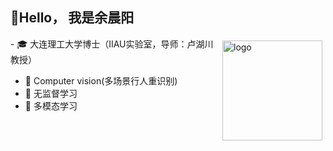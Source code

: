 ## 👋Hello， 我是余晨阳

<img src="https://github-readme-stats.vercel.app/api?username=Asuradayuci&show_icons=true" alt="logo" height="160" align="right" style="margin: 5px; margin-bottom: 20px;" />
- 🎓 大连理工大学博士（IIAU实验室，导师：卢湖川教授）
  
- 🔭 Computer vision(多场景行人重识别)
- 🔭 无监督学习
- 🔭 多模态学习

